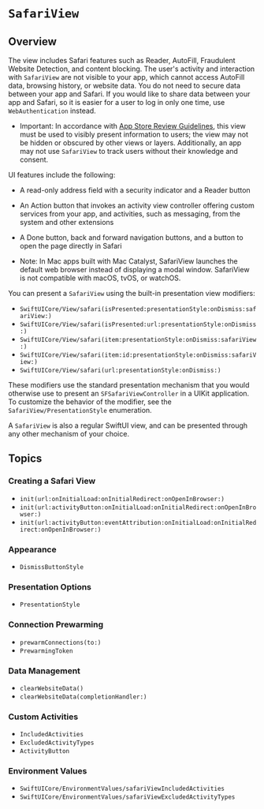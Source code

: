 #  ``SafariView``

## Overview

The view includes Safari features such as Reader, AutoFill, Fraudulent Website Detection, and content blocking. The user's activity and interaction with `SafariView` are not visible to your app, which cannot access AutoFill data, browsing history, or website data. You do not need to secure data between your app and Safari. If you would like to share data between your app and Safari, so it is easier for a user to log in only one time, use ``WebAuthentication`` instead.

- Important: In accordance with [App Store Review Guidelines](https://developer.apple.com/app-store/review/guidelines/), this view must be used to visibly present information to users; the view may not be hidden or obscured by other views or layers. Additionally, an app may not use `SafariView` to track users without their knowledge and consent.

UI features include the following:
- A read-only address field with a security indicator and a Reader button
- An Action button that invokes an activity view controller offering custom services from your app, and activities, such as messaging, from the system and other extensions
- A Done button, back and forward navigation buttons, and a button to open the page directly in Safari

- Note: In Mac apps built with Mac Catalyst, SafariView launches the default web browser instead of displaying a modal window. SafariView is not compatible with macOS, tvOS, or watchOS.

You can present a `SafariView` using the built-in presentation view modifiers:

- ``SwiftUICore/View/safari(isPresented:presentationStyle:onDismiss:safariView:)``
- ``SwiftUICore/View/safari(isPresented:url:presentationStyle:onDismiss:)``
- ``SwiftUICore/View/safari(item:presentationStyle:onDismiss:safariView:)``
- ``SwiftUICore/View/safari(item:id:presentationStyle:onDismiss:safariView:)``
- ``SwiftUICore/View/safari(url:presentationStyle:onDismiss:)``

These modifiers use the standard presentation mechanism that you would otherwise use to present an `SFSafariViewController` in a UIKit application. To customize the behavior of the modifier, see the ``SafariView/PresentationStyle`` enumeration.

A `SafariView` is also a regular SwiftUI view, and can be presented through any other mechanism of your choice.

## Topics

### Creating a Safari View

- ``init(url:onInitialLoad:onInitialRedirect:onOpenInBrowser:)``
- ``init(url:activityButton:onInitialLoad:onInitialRedirect:onOpenInBrowser:)``
- ``init(url:activityButton:eventAttribution:onInitialLoad:onInitialRedirect:onOpenInBrowser:)``

### Appearance

- ``DismissButtonStyle``

### Presentation Options

- ``PresentationStyle``

### Connection Prewarming

- ``prewarmConnections(to:)``
- ``PrewarmingToken``

### Data Management

- ``clearWebsiteData()``
- ``clearWebsiteData(completionHandler:)``

### Custom Activities

- ``IncludedActivities``
- ``ExcludedActivityTypes``
- ``ActivityButton``

### Environment Values

- ``SwiftUICore/EnvironmentValues/safariViewIncludedActivities``
- ``SwiftUICore/EnvironmentValues/safariViewExcludedActivityTypes``
